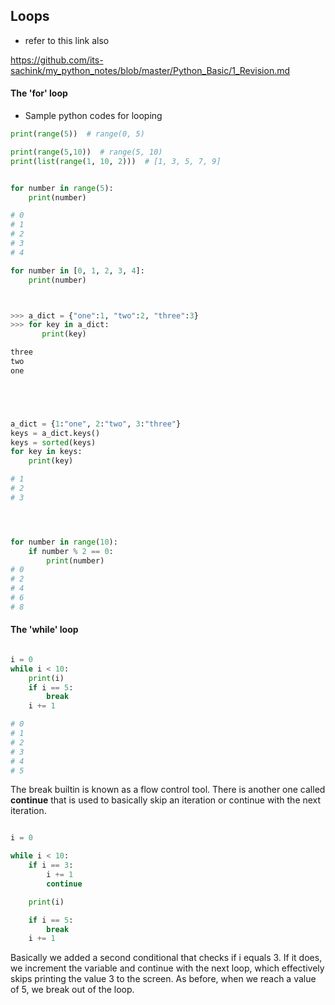 ## Loops

- refer to this link also

https://github.com/its-sachink/my_python_notes/blob/master/Python_Basic/1_Revision.md


#### The 'for' loop

- Sample python codes for looping

```python
print(range(5))  # range(0, 5)

print(range(5,10))  # range(5, 10)
print(list(range(1, 10, 2)))  # [1, 3, 5, 7, 9]


for number in range(5):
    print(number)

# 0
# 1
# 2
# 3
# 4

for number in [0, 1, 2, 3, 4]:
    print(number)



>>> a_dict = {"one":1, "two":2, "three":3}
>>> for key in a_dict:
       print(key)

three
two
one





a_dict = {1:"one", 2:"two", 3:"three"}
keys = a_dict.keys()
keys = sorted(keys)
for key in keys:
    print(key)

# 1
# 2
# 3




for number in range(10):
    if number % 2 == 0:
        print(number)
# 0
# 2
# 4
# 6
# 8
```



#### The 'while' loop

```python

i = 0
while i < 10:
    print(i)
    if i == 5:
        break
    i += 1

# 0
# 1
# 2
# 3
# 4
# 5
```

The break builtin is known as a flow control tool. There is another one called **continue** that is used to basically skip an iteration or continue with the next iteration.


```python

i = 0

while i < 10:
    if i == 3:
        i += 1
        continue

    print(i)

    if i == 5:
        break
    i += 1

```

Basically we added a second conditional that checks if i equals 3. If it does, we increment the variable and continue with the next loop, which effectively skips printing the value 3 to the screen. As before, when we reach a value of 5, we break out of the loop.


